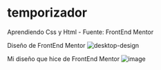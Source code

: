 # temporizador
Aprendiendo Css y Html - Fuente: FrontEnd Mentor

Diseño de FrontEnd Mentor
![desktop-design](https://user-images.githubusercontent.com/66961947/107104056-1c52d500-67ee-11eb-898f-1e8b424b647e.jpg)

Mi diseño que hice de FrontEnd Mentor
![image](https://user-images.githubusercontent.com/66961947/107104132-5a4ff900-67ee-11eb-9bf7-f4222d9cecae.png)

